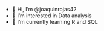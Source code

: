 - 👋 Hi, I’m @joaquinrojas42
- 👀 I’m interested in Data analysis 
- 🌱 I’m currently learning R and SQL 

<!---
joaquinrojas42/joaquinrojas42 is a ✨ special ✨ repository because its `README.md` (this file) appears on your GitHub profile.
You can click the Preview link to take a look at your changes.
--->

